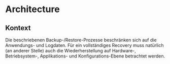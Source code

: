 # Architecture
## Kontext
Die beschriebenen Backup-/Restore-Prozesse beschränken sich auf die Anwendungs- und Logdaten. Für ein vollständiges Recovery muss natürlich (an anderer Stelle) auch die Wiederherstellung auf Hardware-, Betriebsystem-,  Applikations- und Konfigurations-Ebene betrachtet werden.